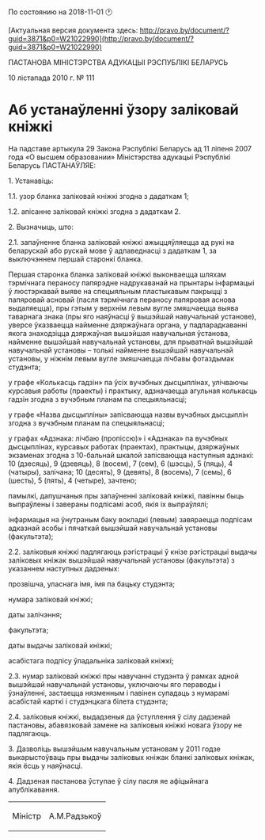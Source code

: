 По состоянию на 2018-11-01 &#x1F550;

[Актуальная версия документа здесь: http://pravo.by/document/?guid=3871&p0=W21022990](http://pravo.by/document/?guid=3871&p0=W21022990)

<p>ПАСТАНОВА МІНІСТЭРСТВА АДУКАЦЫІ РЭСПУБЛІКІ БЕЛАРУСЬ</p>
<p>10 лістапада 2010 г. № 111</p>
<h1>Аб устанаўленні ўзору заліковай кніжкі</h1>
<p>На падставе артыкула 29 Закона Рэспублікі Беларусь ад 11 ліпеня 2007 года «О высшем образовании» Міністэрства адукацыі Рэспублікі Беларусь ПАСТАНАЎЛЯЕ:</p>
<p>1. Устанавіць:</p>
<p>1.1. узор бланка заліковай кніжкі згодна з дадаткам 1;</p>
<p>1.2. апісанне заліковай кніжкі згодна з дадаткам 2.</p>
<p>2. Вызначыць, што:</p>
<p>2.1. запаўненне бланка заліковай кніжкі ажыццяўляецца ад рукі на беларускай або рускай мове ў адпаведнасці з дадаткам 1, за выключэннем першай старонкі бланка.</p>
<p>Першая старонка бланка заліковай кніжкі выконваецца шляхам тэрмічнага пераносу папярэдне надрукаванай на прынтары інфармацыі ў люстэркавай выяве на спецыяльным пластыкавым пакрыцці з папяровай асновай (пасля тэрмічнага пераносу папяровая аснова выдаляецца), пры гэтым у верхнім левым вугле змяшчаецца выява таварнага знака (пры яго наяўнасці ў вышэйшай навучальнай установе), уверсе ўказваецца найменне дзяржаўнага органа, у падпарадкаванні якога знаходзіцца дзяржаўная вышэйшая навучальная ўстанова, найменне вышэйшай навучальнай установы, для прыватнай вышэйшай навучальнай установы – толькі найменне вышэйшай навучальнай установы, у ніжнім левым вугле змяшчаецца лічбавы фотаздымак студэнта;</p>
<p>у графе «Колькасць гадзін» па ўсіх вучэбных дысцыплінах, улічваючы курсавыя работы (праекты) і практыку, адзначаецца агульная колькасць гадзін згодна з вучэбным планам па спецыяльнасці;</p>
<p>у графе «Назва дысцыпліны» запісваюцца назвы вучэбных дысцыплін згодна з вучэбным планам па спецыяльнасці;</p>
<p>у графах «Адзнака: лічбаю (пропіссю)» і «Адзнака» па вучэбных дысцыплінах, курсавых работах (праектах), практыцы, дзяржаўных экзаменах згодна з 10-бальнай шкалой запісваюцца наступныя адзнакі: 10 (дзесяць), 9 (дзевяць), 8 (восем), 7 (сем), 6 (шэсць), 5 (пяць), 4 (чатыры), залічана; 10 (десять), 9 (девять), 8 (восемь), 7 (семь), 6 (шесть), 5 (пять), 4 (четыре), зачтено;</p>
<p>памылкі, дапушчаныя пры запаўненні заліковай кніжкі, павінны быць выпраўлены і завераны подпісамі асоб, якія іх выпраўлялі;</p>
<p>інфармацыя на ўнутраным баку вокладкі (левым) завяраецца подпісам адказнай асобы і пячаткай вышэйшай навучальнай установы (факультэта);</p>
<p>2.2. заліковыя кніжкі падлягаюць рэгістрацыі ў кнізе рэгістрацыі выдачы заліковых кніжак вышэйшай навучальнай установы (факультэта) з указаннем наступных дадзеных:</p>
<p>прозвішча, уласнага імя, імя па бацьку студэнта;</p>
<p>нумара заліковай кніжкі;</p>
<p>даты залічэння;</p>
<p>факультэта;</p>
<p>даты выдачы заліковай кніжкі;</p>
<p>асабістага подпісу ўладальніка заліковай кніжкі;</p>
<p>2.3. нумар заліковай кніжкі пры навучанні студэнта ў рамках адной вышэйшай навучальнай установы, уключаючы яго пераводы і ўзнаўленні, застаецца нязменным і павінен супадаць з нумарамі асабістай карткі і студэнцкага білета студэнта;</p>
<p>2.4. заліковыя кніжкі, выдадзеныя да ўступлення ў сілу дадзенай пастановы, абавязковай замене на заліковыя кніжкі новага ўзору не падлягаюць.</p>
<p>3. Дазволіць вышэйшым навучальным установам у 2011 годзе выкарыстоўваць пры выдачы заліковых кніжак бланкі заліковых кніжак, якія ёсць у наяўнасці.</p>
<p>4. Дадзеная пастанова ўступае ў сілу пасля яе афіцыйнага апублікавання.</p>
<p></p>
<table><tr>
<td><p>Міністр</p></td>
<td><p>А.М.Радзькоў</p></td>
</tr></table>
<p></p>
